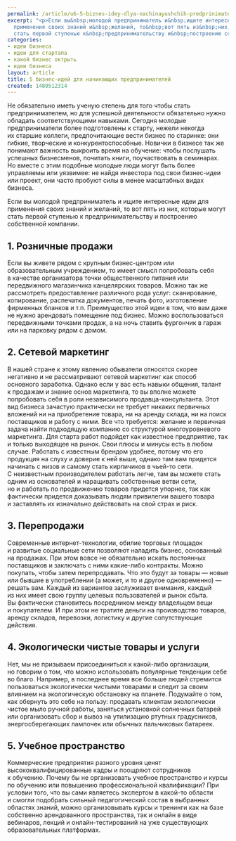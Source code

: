 ```yaml
---
permalink: /article/u6-5-biznes-idey-dlya-nachinayushchih-predprinimateley
excerpt: "<p>Если вы&nbsp;молодой предприниматель и&nbsp;ищите интересные идеи для
  применения своих знаний и&nbsp;желаний, то&nbsp;вот пять из&nbsp;них, которые могут
  стать первой ступенью к&nbsp;предпринимательству и&nbsp;построению собственной компании.</p>"
categories:
- идеи бизнеса
- идеи для стартапа
- какой бизнес октрыть
- идеи бизнеса
layout: article
title: 5 бизнес-идей для начинающих предпринимателей
created: 1480512314
---
```

Не обязательно иметь ученую степень для того чтобы стать предпринимателем, но для успешной деятельности обязательно нужно обладать соответствующими навыками. Сегодня молодые предприниматели более подготовлены к старту, нежели некогда их старшие коллеги, предпочитающие вести бизнес по старинке: они гибкие, творческие и конкурентоспособные. Новички в бизнесе так же понимают важность выкроить время на обучение: чтобы послушать успешных бизнесменов, почитать книги, поучаствовать в семинарах. Но вместе с этим подобные молодые люди могут быть более управляемы или уязвимее: не найдя инвестора под свои бизнес-идеи или проект, они часто пробуют силы в менее масштабных видах бизнеса.

Если вы молодой предприниматель и ищите интересные идеи для применения своих знаний и желаний, то вот пять из них, которые могут стать первой ступенью к предпринимательству и построению собственной компании.

## 1. Розничные продажи ##

Если вы живете рядом с крупным бизнес-центром или образовательным учреждением, то имеет смысл попробовать себя в качестве организатора точки общественного питания или передвижного магазинчика канцелярских товаров. Можно так же рассмотреть предоставление различного рода услуг: сканирование, копирование, распечатка документов, печать фото, изготовление фирменных бланков и т.п. Преимущество этой идеи в том, что вам даже не нужно арендовать помещение под бизнес. Можно воспользоваться передвижными точками продаж, а на ночь ставить фургончик в гараж или на парковку рядом с домом.

## 2. Сетевой маркетинг ##

В нашей стране к этому явлению обыватели относятся скорее негативно и не рассматривают сетевой маркетинг как способ основного заработка. Однако если у вас есть навыки общения, талант к продажам и знание основ маркетинга, то вы вполне можете попробовать себя в роли независимого продавца-консультанта. Этот вид бизнеса зачастую практически не требует никаких первичных вложений ни на приобретение товара, ни на аренду склада, ни на поиск поставщиков и работу с ними. Все что требуется: желание и первичная задача найти подходящую компанию со структурой многоуровневого маркетинга. Для старта работ подойдет как известное предприятие, так и только выходящее на рынок. Свои плюсы и минусы есть в любом случае. Работать с известным брендом удобнее, потому что его продукция на слуху и доверие к ней выше, однако там вам придется начинать с низов и самому стать кирпичиков в чьей-то сети. С неизвестным производителем работать легче, там вы можете стать одним из основателей и наращивать собственные ветви сети, но и работать по продвижению товаров придется упорнее, так как фактически придется доказывать людям привилегии вашего товара и заставлять их изначально действовать на свой страх и риск.

## 3. Перепродажи ##

Современные интернет-технологии, обилие торговых площадок и развитые социальные сети позволяют наладить бизнес, основанный на продажах. При этом вовсе не обязательно искать постоянных поставщиков и заключать с ними какие-либо контракты. Можно покупать, чтобы затем перепродавать. Что это будут за товары — новые или бывшие в употреблении (а может, и то и другое одновременно) — решать вам. Каждый из вариантов заслуживает внимания, каждый из них имеет свою группу целевых пользователей и рынок сбыта. Вы фактически становитесь посредником между владельцем вещи и покупателем. И при этом не тратите деньги на производство товаров, аренду складов, перевозки, логистику и другие сопутствующие действия.

## 4. Экологически чистые товары и услуги ##

Нет, мы не призываем присоединиться к какой-либо организации, но говорим о том, что можно использовать популярные тенденции себе во благо. Например, в последнее время все больше людей стремится пользоваться экологически чистыми товарами и следит за своим влиянием на экологическую обстановку на планете. Подумайте о том, как обернуть это себе на пользу: продавать клиентам экологически чистое мыло ручной работы, заняться установкой солнечных батарей или организовать сбор и вывоз на утилизацию ртутных градусников, энергосберегающих лампочек или обычных пальчиковых батареек.

## 5. Учебное пространство ##

Коммерческие предприятия разного уровня ценят высококвалифицированные кадры и поощряют сотрудников к обучению. Почему бы не организовать учебное пространство и курсы по обучению или повышению профессиональной квалификации? При условии того, что вы сами являетесь экспертом в какой-то области и смогли подобрать сильный педагогический состав в выбранных областях знаний, можно организовывать курсы и тренинги как на базе собственно арендованного пространства, так и онлайн в виде вебинаров, лекций и онлайн-тестирований на уже существующих образовательных платформах.

